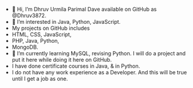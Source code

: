 - 👋 Hi, I’m Dhruv Urmila Parimal Dave available on GitHub as @Dhruv3872.
- 👀 I’m interested in Java, Python, JavaScript.
- My projects on GitHub includes
-   HTML, CSS, JavaScript,
-   PHP, Java, Python,
-   MongoDB.
- 🌱 I’m currently learning MySQL, revising Python. I will do a project and put it here while doing it here on GitHub.
- I have done certificate courses in Java, & in Python.
- I do not have any work experience as a Developer. And this will be true until I get a job as one.
